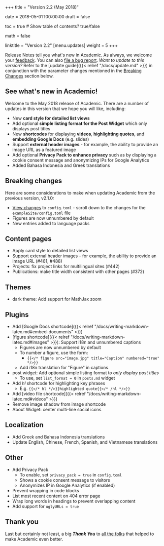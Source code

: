 +++
title = "Version 2.2 (May 2018)"

date = 2018-05-01T00:00:00
draft = false

toc = true  # Show table of contents? true/false

math = false

linktitle = "Version 2.2"
[menu.updates]
  weight = 5
+++

Release Notes tell you what's new in Academic. As always, we welcome your [feedback](https://github.com/gcushen/hugo-academic/issues). You can also [file a bug report](https://github.com/gcushen/hugo-academic/issues). *Want to update to this version?* Refer to the [update guide]({{< relref "/docs/update.md" >}}) in conjunction with the parameter changes mentioned in the [Breaking Changes](#breaking-changes) section below.

## See what's new in Academic!

Welcome to the May 2018 release of Academic. There are a number of updates in this version that we hope you will like, including:

- New **card style for detailed list views**
- Add optional **simple listing format for the Post Widget** which only displays post titles
- New **shortcodes** for displaying **videos**, **highlighting quotes**, and **embedding Google Docs** (e.g. slides)
- Support **external header images** - for example, the ability to provide an image URL as a featured image
- Add optional **Privacy Pack to enhance privacy** such as by displaying a cookie consent message and anonymizing IPs for Google Analytics
- Added Bahasa Indonesia and Greek translations

## Breaking changes

Here are some considerations to make when updating Academic from the previous version, v2.1.0:

- [View changes](https://github.com/gcushen/hugo-academic/compare/v2.1.0...v2.2.0#files_bucket) to `config.toml` - scroll down to the changes for the `exampleSite/config.toml` file
- Figures are now unnumbered by default
- New entries added to language packs
  
## Content pages

- Apply card style to detailed list views
- Support external header images - for example, the ability to provide an image URL (#461, #488)
- Projects: fix project links for multilingual sites (#442)
- Publications: make title width consistent with other pages (#372) 

## Themes

- dark theme: Add support for MathJax zoom

## Plugins

- Add [Google Docs shortcode]({{< relref "/docs/writing-markdown-latex.md#embed-documents" >}})
- [figure shortcode]({{< relref "/docs/writing-markdown-latex.md#images" >}}): Support i18n and unnumbered captions
  - Figures are now unnumbered by default
  - To number a figure, use the form:
    - `{{</* figure src="image.jpg" title="Caption" numbered="true" */>}}`
  - Add i18n translation for "Figure" in captions
- post widget: Add optional simple listing format to *only display post titles*
  - To use, set `list_format = 0` in `posts.md` widget
- Add *hl* shortcode for highlighting key phrases
    - E.g. `{{</* hl */>}}highlighted quote{{</* /hl */>}}`
- Add [video file shortcode]({{< relref "/docs/writing-markdown-latex.md#videos" >}})
- Remove image shadow from image shortcode
- About Widget: center multi-line social icons 

## Localization

- Add Greek and Bahasa Indonesia translations
- Update English, Chinese, French, Spanish, and Vietnamese translations

## Other

- Add Privacy Pack
  - To enable, set `privacy_pack = true` in `config.toml`
  - Shows a cookie consent message to visitors
  - Anonymizes IP in Google Analytics (if enabled)
- Prevent wrapping in code blocks
- List most recent content on 404 error page
- Wrap long words in headings to prevent overlapping content
- Add support for `uglyURLs = true`

## Thank you

Last but certainly not least, a big **_Thank You_** to [all the folks](https://github.com/gcushen/hugo-academic/graphs/contributors) that helped to make Academic even better.
